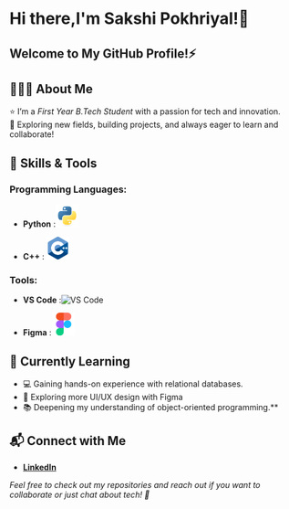 # Hi there,I'm Sakshi Pokhriyal!👋

## Welcome to My GitHub Profile!⚡️

## 👩🏻‍🎓 About Me
⭐️ I’m a _First Year B.Tech Student_ with a passion for tech and innovation.  
🚀 Exploring new fields, building projects, and always eager to learn and collaborate!

## 🔧 Skills & Tools  
### **Programming Languages**:  
* **Python** :<img src="https://raw.githubusercontent.com/devicons/devicon/master/icons/python/python-original.svg" alt="Python" width="40" height="40"/>


* **C++** : <img src="https://raw.githubusercontent.com/devicons/devicon/master/icons/cplusplus/cplusplus-original.svg" alt="C++" width="40" height="40"/>

 
### **Tools**:  

* **VS Code** :<img src="https://cdn.jsdelivr.net/gh/devicons/devicon/icons/vscode/vscode-original.svg" alt="VS Code" width="40" height="40"/>


* **Figma** :<img src="https://raw.githubusercontent.com/devicons/devicon/master/icons/figma/figma-original.svg" alt="Figma" width="40" height="40"/>


## 🌱 Currently Learning
- 💻 Gaining hands-on experience with relational databases.
- 🔎 Exploring more UI/UX design with Figma
- 📚 Deepening my understanding of object-oriented programming.**

## 📬 Connect with Me
- **[LinkedIn](https://www.linkedin.com/in/sakshi-pokhriyal/)**

*Feel free to check out my repositories and reach out if you want to collaborate or just chat about tech! 🚀*


